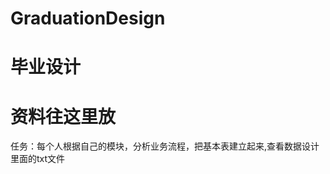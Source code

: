 GraduationDesign
================
毕业设计
================
资料往这里放
================
任务：每个人根据自己的模块，分析业务流程，把基本表建立起来,查看数据设计里面的txt文件
